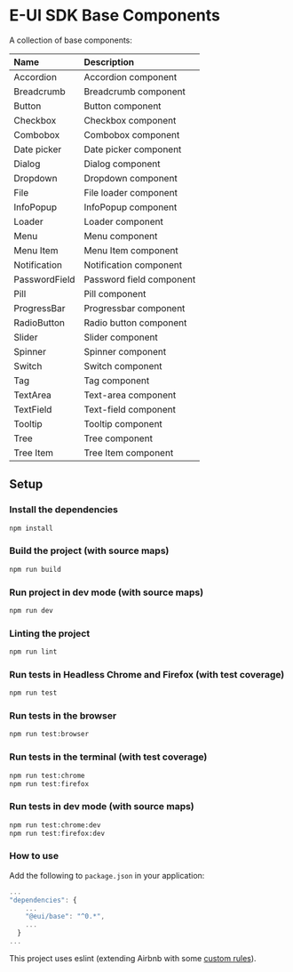 # E-UI SDK Base Components
A collection of base components:

| Name          | Description                                          |
| :------------ | :--------------------------------------------------- |
| Accordion     | Accordion component                                  |
| Breadcrumb    | Breadcrumb component                                 |
| Button        | Button component                                     |
| Checkbox      | Checkbox component                                   |
| Combobox      | Combobox component                                   |
| Date picker   | Date picker component                                |
| Dialog        | Dialog component                                     |
| Dropdown      | Dropdown component                                   |
| File          | File loader component                                |
| InfoPopup     | InfoPopup component                                  |
| Loader        | Loader component                                     |
| Menu          | Menu component                                       |
| Menu Item     | Menu Item component                                  |
| Notification  | Notification component                               |
| PasswordField | Password field component                             |
| Pill          | Pill component                                       |
| ProgressBar   | Progressbar component                                |
| RadioButton   | Radio button component                               |
| Slider        | Slider component                                     |
| Spinner       | Spinner component                                    |
| Switch        | Switch component                                     |
| Tag           | Tag component                                        |
| TextArea      | Text-area component                                  |
| TextField     | Text-field component                                 |
| Tooltip       | Tooltip component                                    |
| Tree          | Tree component                                       |
| Tree Item     | Tree Item component                                  |

## Setup

### Install the dependencies

```bash
npm install
```

### Build the project (with source maps)

```bash
npm run build
```

### Run project in dev mode (with source maps)

```bash
npm run dev
```

### Linting the project
```bash
npm run lint
```

### Run tests in Headless Chrome and Firefox (with test coverage)

```bash
npm run test
```

### Run tests in the browser

```bash
npm run test:browser
```

### Run tests in the terminal (with test coverage)

```bash
npm run test:chrome
npm run test:firefox
```

### Run tests in dev mode (with source maps)

```bash
npm run test:chrome:dev
npm run test:firefox:dev
```

### How to use
Add the following to `package.json` in your application:
```javascript
...
"dependencies": {
    ...
    "@eui/base": "^0.*",
    ...
  }
...
```

This project uses eslint (extending Airbnb with some [custom rules](.eslintrc.js)).
